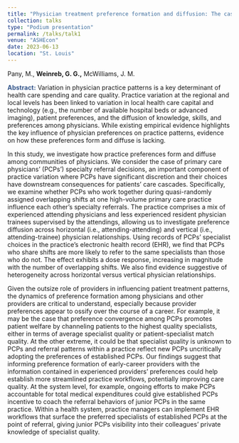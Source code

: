 ```yaml
---
title: "Physician treatment preference formation and diffusion: The case of specialty referrals"
collection: talks
type: "Podium presentation"
permalink: /talks/talk1
venue: "ASHEcon"
date: 2023-06-13
location: "St. Louis"
---
```


Pany, M., <b>Weinreb, G. G.,</b> McWilliams, J. M. 

<b style="color:#34568b"> Abstract:</b> Variation in physician practice patterns is a key determinant of health care spending and care quality. Practice variation at the regional and local levels has been linked to variation in local health care capital and technology (e.g., the number of available hospital beds or advanced imaging), patient preferences, and the diffusion of knowledge, skills, and preferences among physicians. While existing empirical evidence highlights the key influence of physician preferences on practice patterns, evidence on how these preferences form and diffuse is lacking.

In this study, we investigate how practice preferences form and diffuse among communities of physicians. We consider the case of primary care physicians’ (PCPs’) specialty referral decisions, an important component of practice variation where PCPs have significant discretion and their choices have downstream consequences for patients’ care cascades. Specifically, we examine whether PCPs who work together during quasi-randomly assigned overlapping shifts at one high-volume primary care practice influence each other’s specialty referrals. The practice comprises a mix of experienced attending physicians and less experienced resident physician trainees supervised by the attendings, allowing us to investigate preference diffusion across horizontal (i.e., attending-attending) and vertical (i.e., attending-trainee) physician relationships. Using records of PCPs’ specialist choices in the practice’s electronic health record (EHR), we find that PCPs who share shifts are more likely to refer to the same specialists than those who do not. The effect exhibits a dose response, increasing in magnitude with the number of overlapping shifts. We also find evidence suggestive of heterogeneity across horizontal versus vertical physician relationships.

Given the outsize role of providers in influencing patient treatment patterns, the dynamics of preference formation among physicians and other providers are critical to understand, especially because provider preferences appear to ossify over the course of a career. For example, it may be the case that preference convergence among PCPs promotes patient welfare by channeling patients to the highest quality specialists, either in terms of average specialist quality or patient-specialist match quality. At the other extreme, it could be that specialist quality is unknown to PCPs and referral patterns within a practice reflect new PCPs uncritically adopting the preferences of established PCPs. Our findings suggest that informing preference formation of early-career providers with the information contained in experienced providers’ preferences could help establish more streamlined practice workflows, potentially improving care quality. At the system level, for example, ongoing efforts to make PCPs accountable for total medical expenditures could give established PCPs incentive to coach the referral behaviors of junior PCPs in the same practice. Within a health system, practice managers can implement EHR workflows that surface the preferred specialists of established PCPs at the point of referral, giving junior PCPs visibility into their colleagues’ private knowledge of specialist quality.
